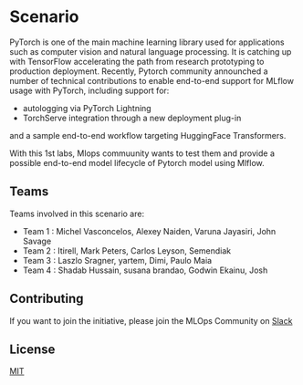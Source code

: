 # Scenario

PyTorch is one of the main machine learning library used for applications such as computer vision and natural language processing. 
It is catching up with TensorFlow accelerating the path from research prototyping to production deployment.
Recently, Pytorch community announched a number of technical contributions to enable end-to-end support for MLflow usage with PyTorch, 
including support for: 

- autologging via PyTorch Lightning
- TorchServe integration through a new deployment plug-in

and a sample end-to-end workflow targeting HuggingFace Transformers.

With this 1st labs, Mlops commuunity wants to test them and provide a possible end-to-end model lifecycle of Pytorch model using Mlflow.

## Teams

Teams involved in this scenario are:

- Team 1 : Michel Vasconcelos, Alexey Naiden, Varuna Jayasiri, John Savage
- Team 2 : Itirell, Mark Peters, Carlos Leyson, Semendiak
- Team 3 : Laszlo Sragner, yartem, Dimi, Paulo Maia
- Team 4 : Shadab Hussain, susana brandao, Godwin Ekainu, Josh


## Contributing
If you want to join the initiative, please join the MLOps Community on [Slack](https://mlops-community.slack.com/join/shared_invite)

## License
[MIT](https://choosealicense.com/licenses/mit/)
